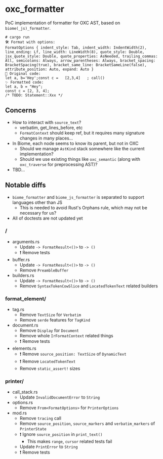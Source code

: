 # oxc_formatter

PoC implementation of formatter for OXC AST, based on `biome(_js)_formatter`.

```
# cargo run
🛠️ Format with options:
FormatOptions { indent_style: Tab, indent_width: IndentWidth(2), line_ending: Lf, line_width: LineWidth(8), quote_style: Double, jsx_quote_style: Double, quote_properties: AsNeeded, trailing_commas: All, semicolons: Always, arrow_parentheses: Always, bracket_spacing: BracketSpacing(true), bracket_same_line: BracketSameLine(false), attribute_position: Auto, expand: Auto }
👀 Original code:
let a, b='Hey';const c =   [2,3,4]   ; call()
✨ Formatted code:
let a, b = "Hey";
const c = [2, 3, 4];
/* TODO: Statement::Xxx */
```

## Concerns

- How to interact with `source_text`?
  - verbatim, get_lines_before, etc
  - `FormatContext` should keep ref, but it requires many signature changes in many places...
- In Biome, each node seems to know its parent, but not in OXC
  - Should we manage `AstKind` stack somewhere like the current implementation?
  - Should we use existing things like `oxc_semantic` (along with `oxc_traverse` for preprocessing AST)?
- TBD...

## Notable diffs

- `biome_formatter` and `biome_js_formatter` is separated to support languages other than JS
  - This is needed to avoid Rust's Orphans rule, which may not be necessary for us?
- All of doctests are not updated yet

### /
- arguments.rs
  - Update `-> FormatResult<()>` to `-> ()`
  - ❗️ Remove tests
- buffer.rs
  - Update `-> FormatResult<()>` to `-> ()`
  - Remove `PreambleBuffer`
- builders.rs
  - Update `-> FormatResult<()>` to `-> ()`
  - Remove `SyntaxTokenCowSlice` and `LocatedTokenText` related builders

### format_element/
- tag.rs
  - Remove `TextSize` for `Verbatim`
  - Remove `serde` features for `TagKind`
- document.rs
  - Remove `Display` for `Document`
  - Remove whole `IrFormatContext` related things
  - ❗️ Remove tests
- elements.rs
  - ❗️ Remove `source_position: TextSize` of `DynamicText`
  - ❗️ Remove `LocatedTokenText`
  - Remove `static_assert!` sizes

### printer/
- call_stack.rs
  - Update `InvalidDocumentError` to `String`
- options.rs
  - Remove `From<FormatOptions>` for `PrinterOptions`
- mod.rs
  - Remove `tracing` call
  - Remove `source_position`, `source_markers` and `verbatim_markers` of `PrinterState`
  - ❗️ Ignore `source_position` in `print_text()`
    - This makes `range`, `cursor` related tests fail
  - Update `PrintError` to `String`
  - ❗️ Remove tests

